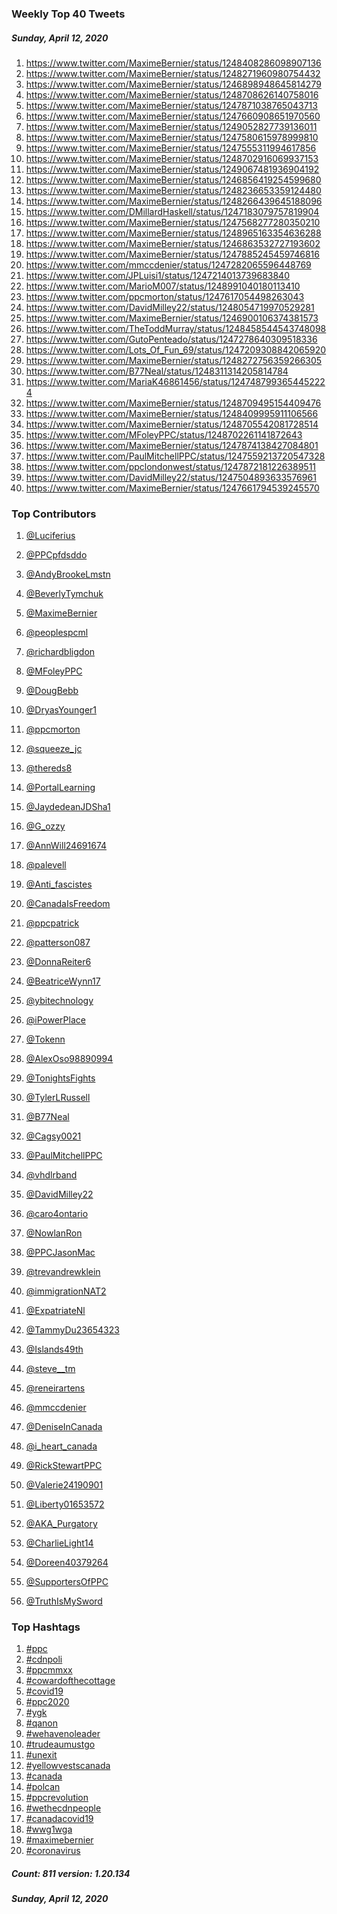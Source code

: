 ### Weekly Top 40 Tweets
##### Sunday, April 12, 2020
 1) https://www.twitter.com/MaximeBernier/status/1248408286098907136
 2) https://www.twitter.com/MaximeBernier/status/1248271960980754432
 3) https://www.twitter.com/MaximeBernier/status/1246898948645814279
 4) https://www.twitter.com/MaximeBernier/status/1248708626140758016
 5) https://www.twitter.com/MaximeBernier/status/1247871038765043713
 6) https://www.twitter.com/MaximeBernier/status/1247660908651970560
 7) https://www.twitter.com/MaximeBernier/status/1249052827739136011
 8) https://www.twitter.com/MaximeBernier/status/1247580615978999810
 9) https://www.twitter.com/MaximeBernier/status/1247555311994617856
10) https://www.twitter.com/MaximeBernier/status/1248702916069937153
11) https://www.twitter.com/MaximeBernier/status/1249067481936904192
12) https://www.twitter.com/MaximeBernier/status/1246856419254599680
13) https://www.twitter.com/MaximeBernier/status/1248236653359124480
14) https://www.twitter.com/MaximeBernier/status/1248266439645188096
15) https://www.twitter.com/DMillardHaskell/status/1247183079757819904
16) https://www.twitter.com/MaximeBernier/status/1247568277280350210
17) https://www.twitter.com/MaximeBernier/status/1248965163354636288
18) https://www.twitter.com/MaximeBernier/status/1246863532727193602
19) https://www.twitter.com/MaximeBernier/status/1247885245459746816
20) https://www.twitter.com/mmccdenier/status/1247282065596448769
21) https://www.twitter.com/JPLuisi1/status/1247214013739683840
22) https://www.twitter.com/MarioM007/status/1248991040180113410
23) https://www.twitter.com/ppcmorton/status/1247617054498263043
24) https://www.twitter.com/DavidMilley22/status/1248054719970529281
25) https://www.twitter.com/MaximeBernier/status/1246900106374381573
26) https://www.twitter.com/TheToddMurray/status/1248458544543748098
27) https://www.twitter.com/GutoPenteado/status/1247278640309518336
28) https://www.twitter.com/Lots_Of_Fun_69/status/1247209308842065920
29) https://www.twitter.com/MaximeBernier/status/1248272756359266305
30) https://www.twitter.com/B77Neal/status/1248311314205814784
31) https://www.twitter.com/MariaK46861456/status/1247487993654452224
32) https://www.twitter.com/MaximeBernier/status/1248709495154409476
33) https://www.twitter.com/MaximeBernier/status/1248409995911106566
34) https://www.twitter.com/MaximeBernier/status/1248705542081728514
35) https://www.twitter.com/MFoleyPPC/status/1248702261141872643
36) https://www.twitter.com/MaximeBernier/status/1247874138427084801
37) https://www.twitter.com/PaulMitchellPPC/status/1247559213720547328
38) https://www.twitter.com/ppclondonwest/status/1247872181226389511
39) https://www.twitter.com/DavidMilley22/status/1247504893633576961
40) https://www.twitter.com/MaximeBernier/status/1247661794539245570

### Top Contributors
  1) [@Luciferius](https://www.twitter.com/Luciferius)
  2) [@PPCpfdsddo](https://www.twitter.com/PPCpfdsddo)
  3) [@AndyBrookeLmstn](https://www.twitter.com/AndyBrookeLmstn)
  4) [@BeverlyTymchuk](https://www.twitter.com/BeverlyTymchuk)
  5) [@MaximeBernier](https://www.twitter.com/MaximeBernier)
  6) [@peoplespcml](https://www.twitter.com/peoplespcml)
  7) [@richardbligdon](https://www.twitter.com/richardbligdon)
  8) [@MFoleyPPC](https://www.twitter.com/MFoleyPPC)
  9) [@DougBebb](https://www.twitter.com/DougBebb)
 10) [@DryasYounger1](https://www.twitter.com/DryasYounger1)

 11) [@ppcmorton](https://www.twitter.com/ppcmorton)
 12) [@squeeze_jc](https://www.twitter.com/squeeze_jc)
 13) [@thereds8](https://www.twitter.com/thereds8)
 14) [@PortalLearning](https://www.twitter.com/PortalLearning)
 15) [@JaydedeanJDSha1](https://www.twitter.com/JaydedeanJDSha1)
 16) [@G_ozzy](https://www.twitter.com/G_ozzy)
 17) [@AnnWill24691674](https://www.twitter.com/AnnWill24691674)
 18) [@palevell](https://www.twitter.com/palevell)
 19) [@Anti_fascistes](https://www.twitter.com/Anti_fascistes)
 20) [@CanadaIsFreedom](https://www.twitter.com/CanadaIsFreedom)

 21) [@ppcpatrick](https://www.twitter.com/ppcpatrick)
 22) [@patterson087](https://www.twitter.com/patterson087)
 23) [@DonnaReiter6](https://www.twitter.com/DonnaReiter6)
 24) [@BeatriceWynn17](https://www.twitter.com/BeatriceWynn17)
 25) [@ybitechnology](https://www.twitter.com/ybitechnology)
 26) [@iPowerPlace](https://www.twitter.com/iPowerPlace)
 27) [@Tokenn](https://www.twitter.com/Tokenn)
 28) [@AlexOso98890994](https://www.twitter.com/AlexOso98890994)
 29) [@TonightsFights](https://www.twitter.com/TonightsFights)
 30) [@TylerLRussell](https://www.twitter.com/TylerLRussell)

 31) [@B77Neal](https://www.twitter.com/B77Neal)
 32) [@Cagsy0021](https://www.twitter.com/Cagsy0021)
 33) [@PaulMitchellPPC](https://www.twitter.com/PaulMitchellPPC)
 34) [@vhdlrband](https://www.twitter.com/vhdlrband)
 35) [@DavidMilley22](https://www.twitter.com/DavidMilley22)
 36) [@caro4ontario](https://www.twitter.com/caro4ontario)
 37) [@NowlanRon](https://www.twitter.com/NowlanRon)
 38) [@PPCJasonMac](https://www.twitter.com/PPCJasonMac)
 39) [@trevandrewklein](https://www.twitter.com/trevandrewklein)
 40) [@immigrationNAT2](https://www.twitter.com/immigrationNAT2)

 41) [@ExpatriateNl](https://www.twitter.com/ExpatriateNl)
 42) [@TammyDu23654323](https://www.twitter.com/TammyDu23654323)
 43) [@Islands49th](https://www.twitter.com/Islands49th)
 44) [@steve__tm](https://www.twitter.com/steve__tm)
 45) [@reneirartens](https://www.twitter.com/reneirartens)
 46) [@mmccdenier](https://www.twitter.com/mmccdenier)
 47) [@DeniseInCanada](https://www.twitter.com/DeniseInCanada)
 48) [@i_heart_canada](https://www.twitter.com/i_heart_canada)
 49) [@RickStewartPPC](https://www.twitter.com/RickStewartPPC)
 50) [@Valerie24190901](https://www.twitter.com/Valerie24190901)

 51) [@Liberty01653572](https://www.twitter.com/Liberty01653572)
 52) [@AKA_Purgatory](https://www.twitter.com/AKA_Purgatory)
 53) [@CharlieLight14](https://www.twitter.com/CharlieLight14)
 54) [@Doreen40379264](https://www.twitter.com/Doreen40379264)
 55) [@SupportersOfPPC](https://www.twitter.com/SupportersOfPPC)
 56) [@TruthIsMySword](https://www.twitter.com/TruthIsMySword)


### Top Hashtags

  1) [#ppc](https://www.twitter.com/hashtag/ppc)
  2) [#cdnpoli](https://www.twitter.com/hashtag/cdnpoli)
  3) [#ppcmmxx](https://www.twitter.com/hashtag/ppcmmxx)
  4) [#cowardofthecottage](https://www.twitter.com/hashtag/cowardofthecottage)
  5) [#covid19](https://www.twitter.com/hashtag/covid19)
  6) [#ppc2020](https://www.twitter.com/hashtag/ppc2020)
  7) [#ygk](https://www.twitter.com/hashtag/ygk)
  8) [#qanon](https://www.twitter.com/hashtag/qanon)
  9) [#wehavenoleader](https://www.twitter.com/hashtag/wehavenoleader)
 10) [#trudeaumustgo](https://www.twitter.com/hashtag/trudeaumustgo)
 11) [#unexit](https://www.twitter.com/hashtag/unexit)
 12) [#yellowvestscanada](https://www.twitter.com/hashtag/yellowvestscanada)
 13) [#canada](https://www.twitter.com/hashtag/canada)
 14) [#polcan](https://www.twitter.com/hashtag/polcan)
 15) [#ppcrevolution](https://www.twitter.com/hashtag/ppcrevolution)
 16) [#wethecdnpeople](https://www.twitter.com/hashtag/wethecdnpeople)
 17) [#canadacovid19](https://www.twitter.com/hashtag/canadacovid19)
 18) [#wwg1wga](https://www.twitter.com/hashtag/wwg1wga)
 19) [#maximebernier](https://www.twitter.com/hashtag/maximebernier)
 20) [#coronavirus](https://www.twitter.com/hashtag/coronavirus)

##### Count: 811	version: 1.20.134
##### Sunday, April 12, 2020

